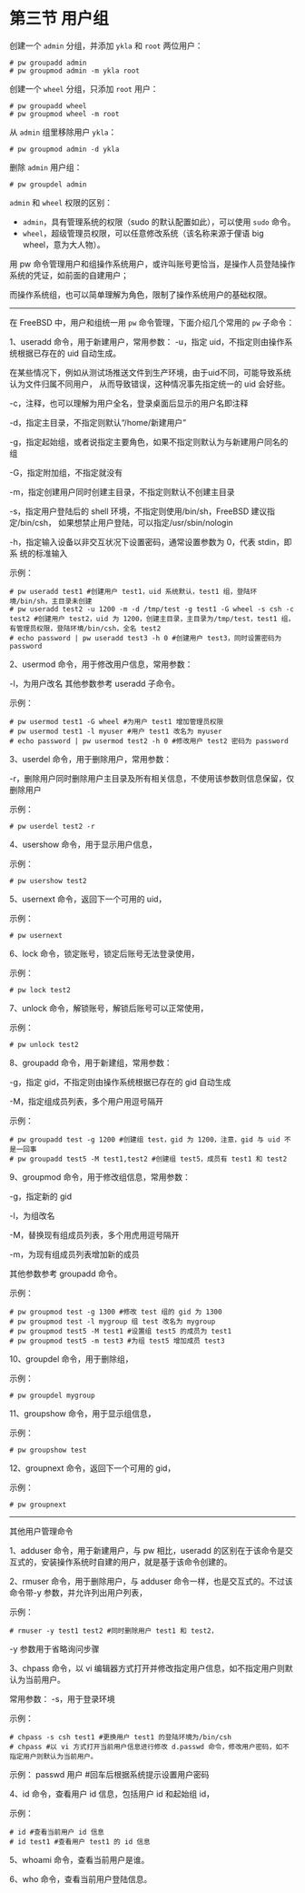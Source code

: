 # 第三节 用户组

创建一个 `admin` 分组，并添加 `ykla` 和 `root` 两位用户：

```
# pw groupadd admin
# pw groupmod admin -m ykla root
```

创建一个 `wheel` 分组，只添加 `root` 用户：

```
# pw groupadd wheel
# pw groupmod wheel -m root
```

从 `admin` 组里移除用户 `ykla`：

```
# pw groupmod admin -d ykla
```

删除 `admin` 用户组：

```
# pw groupdel admin
```

`admin` 和 `wheel` 权限的区别：

* `admin`，具有管理系统的权限（sudo 的默认配置如此），可以使用 `sudo` 命令。
* `wheel`，超级管理员权限，可以任意修改系统（该名称来源于俚语 big wheel，意为大人物）。

用 pw 命令管理用户和组操作系统用户，或许叫账号更恰当，是操作人员登陆操作系统的凭证，如前面的自建用户；

而操作系统组，也可以简单理解为角色，限制了操作系统用户的基础权限。

***

在 FreeBSD 中，用户和组统一用 `pw` 命令管理，下面介绍几个常用的 `pw` 子命令：

1、useradd 命令，用于新建用户，常用参数： -u，指定 uid，不指定则由操作系统根据已存在的 uid 自动生成。

在某些情况下，例如从测试场推送文件到生产环境，由于uid不同，可能导致系统认为文件归属不同用户， 从而导致错误，这种情况事先指定统一的 uid 会好些。

-c，注释，也可以理解为用户全名，登录桌面后显示的用户名即注释

-d，指定主目录，不指定则默认“/home/新建用户”

-g，指定起始组，或者说指定主要角色，如果不指定则默认为与新建用户同名的组

-G，指定附加组，不指定就没有

-m，指定创建用户同时创建主目录，不指定则默认不创建主目录

-s，指定用户登陆后的 shell 环境，不指定则使用/bin/sh，FreeBSD 建议指定/bin/csh， 如果想禁止用户登陆，可以指定/usr/sbin/nologin

-h，指定输入设备以非交互状况下设置密码，通常设置参数为 0，代表 stdin，即系 统的标准输入

示例：

```
# pw useradd test1 #创建用户 test1，uid 系统默认，test1 组，登陆环境/bin/sh，主目录未创建
# pw useradd test2 -u 1200 -m -d /tmp/test -g test1 -G wheel -s csh -c test2 #创建用户 test2，uid 为 1200，创建主目录，主目录为/tmp/test，test1 组，有管理员权限，登陆环境/bin/csh，全名 test2 
# echo password | pw useradd test3 -h 0 #创建用户 test3，同时设置密码为 password 
```

2、usermod 命令，用于修改用户信息，常用参数：

-l，为用户改名 其他参数参考 useradd 子命令。

示例：

```
# pw usermod test1 -G wheel #为用户 test1 增加管理员权限 
# pw usermod test1 -l myuser #用户 test1 改名为 myuser 
# echo password | pw usermod test2 -h 0 #修改用户 test2 密码为 password 
```

3、userdel 命令，用于删除用户，常用参数：

-r，删除用户同时删除用户主目录及所有相关信息，不使用该参数则信息保留，仅删除用户

示例：

```
# pw userdel test2 -r 
```

4、usershow 命令，用于显示用户信息，

示例：

```
# pw usershow test2 
```

5、usernext 命令，返回下一个可用的 uid，

示例：

```
# pw usernext 
```

6、lock 命令，锁定账号，锁定后账号无法登录使用，

示例：

```
# pw lock test2 
```

7、unlock 命令，解锁账号，解锁后账号可以正常使用，

示例：

```
# pw unlock test2 
```

8、groupadd 命令，用于新建组，常用参数：

-g，指定 gid，不指定则由操作系统根据已存在的 gid 自动生成

-M，指定组成员列表，多个用户用逗号隔开

示例：

```
# pw groupadd test -g 1200 #创建组 test，gid 为 1200，注意，gid 与 uid 不是一回事 
# pw groupadd test5 -M test1,test2 #创建组 test5，成员有 test1 和 test2 
```

9、groupmod 命令，用于修改组信息，常用参数：

-g，指定新的 gid

-l，为组改名

-M，替换现有组成员列表，多个用虎用逗号隔开

-m，为现有组成员列表增加新的成员

其他参数参考 groupadd 命令。

示例：

```
# pw groupmod test -g 1300 #修改 test 组的 gid 为 1300 
# pw groupmod test -l mygroup 组 test 改名为 mygroup 
# pw groupmod test5 -M test1 #设置组 test5 的成员为 test1 
# pw groupmod test5 -m test3 #为组 test5 增加成员 test3 
```

10、groupdel 命令，用于删除组，

示例：

```
# pw groupdel mygroup 
```

11、groupshow 命令，用于显示组信息，

示例：

```
# pw groupshow test 
```

12、groupnext 命令，返回下一个可用的 gid，

示例：

```
# pw groupnext 
```

***

其他用户管理命令

1、adduser 命令，用于新建用户，与 pw 相比，useradd 的区别在于该命令是交互式的，安装操作系统时自建的用户，就是基于该命令创建的。

2、rmuser 命令，用于删除用户，与 adduser 命令一样，也是交互式的。不过该命令带-y 参数，并允许列出用户列表，

示例：

```
# rmuser -y test1 test2 #同时删除用户 test1 和 test2，
```

-y 参数用于省略询问步骤

3、chpass 命令，以 vi 编辑器方式打开并修改指定用户信息，如不指定用户则默认为当前用户。

常用参数： -s，用于登录环境

示例：

```
# chpass -s csh test1 #更换用户 test1 的登陆环境为/bin/csh 
# chpass #以 vi 方式打开当前用户信息进行修改 d.passwd 命令，修改用户密码，如不指定用户则默认为当前用户。
```

示例： passwd 用户 #回车后根据系统提示设置用户密码

4、id 命令，查看用户 id 信息，包括用户 id 和起始组 id，

示例：

```
# id #查看当前用户 id 信息 
# id test1 #查看用户 test1 的 id 信息 
```

5、whoami 命令，查看当前用户是谁。

6、who 命令，查看当前用户登陆信息。
